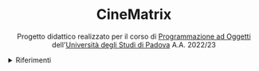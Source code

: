 <h1 style="text-align: center">CineMatrix</h1>

<p style="text-align: center">
   Progetto didattico realizzato per il corso di <a href="https://didattica.unipd.it/off/2021/LT/SC/SC1167/000ZZ/SC02123180/N0">Programmazione ad Oggetti</a> dell'<a href="https://www.unipd.it/">Università degli Studi di Padova</a> A.A. 2022/23
</p>
<details>
  <summary>Riferimenti</summary>
   
  - [Regolamento del progetto](project-specifications.pdf)
  - [Relazione finale del progetto](Zaupa%20Riccardo%20-%20Relazione%20Progetto%20Programmazione%20ad%20Oggetti.pdf)
</details>
